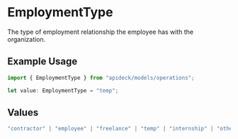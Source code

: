 # EmploymentType

The type of employment relationship the employee has with the organization.

## Example Usage

```typescript
import { EmploymentType } from "apideck/models/operations";

let value: EmploymentType = "temp";
```

## Values

```typescript
"contractor" | "employee" | "freelance" | "temp" | "internship" | "other"
```